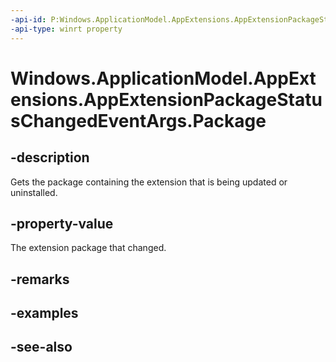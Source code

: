 ----api-id: P:Windows.ApplicationModel.AppExtensions.AppExtensionPackageStatusChangedEventArgs.Package
-api-type: winrt property
---<!-- Property syntaxpublic Windows.ApplicationModel.Package Package { get; }--># Windows.ApplicationModel.AppExtensions.AppExtensionPackageStatusChangedEventArgs.Package## -descriptionGets the package containing the extension that is being updated or uninstalled.## -property-valueThe extension package that changed.## -remarks## -examples## -see-also